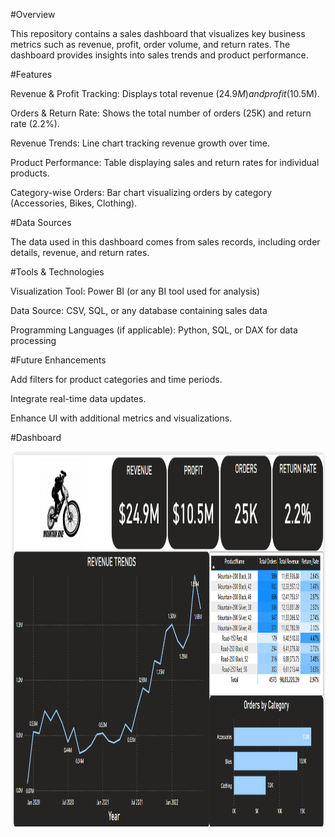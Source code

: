 #Overview

This repository contains a sales dashboard that visualizes key business metrics such as revenue, profit, order volume, and return rates. The dashboard provides insights into sales trends and product performance.

#Features

Revenue & Profit Tracking: Displays total revenue ($24.9M) and profit ($10.5M).

Orders & Return Rate: Shows the total number of orders (25K) and return rate (2.2%).

Revenue Trends: Line chart tracking revenue growth over time.

Product Performance: Table displaying sales and return rates for individual products.

Category-wise Orders: Bar chart visualizing orders by category (Accessories, Bikes, Clothing).

#Data Sources

The data used in this dashboard comes from sales records, including order details, revenue, and return rates.

#Tools & Technologies

Visualization Tool: Power BI (or any BI tool used for analysis)

Data Source: CSV, SQL, or any database containing sales data

Programming Languages (if applicable): Python, SQL, or DAX for data processing

#Future Enhancements

Add filters for product categories and time periods.

Integrate real-time data updates.

Enhance UI with additional metrics and visualizations.

#Dashboard

<img src="Images/Dashboard.png" width="3000" height="600"/>&nbsp;


